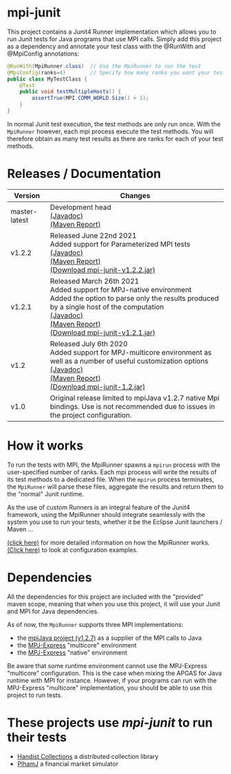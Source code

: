 # mpi-junit

This project contains a Junit4 Runner implementation which allows you to run
Junit tests for Java programs that use MPI calls. Simply add this project as a
dependency and annotate your test class with the @RunWith and @MpiConfig annotations:

```java
@RunWith(MpiRunner.class)  // Use the MpiRunner to run the test
@MpiConfig(ranks=4)        // Specify how many ranks you want your test to run with
public class MyTestClass {
	@Test
	public void testMultipleHosts() {
		assertTrue(MPI.COMM_WORLD.Size() > 1);
	}
}
```

In normal Junit test execution, the test methods are only run once. With the
`MpiRunner` however, each mpi process execute the test methods. You will therefore
obtain as many test results as there are ranks for each of your test methods.

# Releases / Documentation

|Version|Changes|
|-|-|
| master-latest | Development head<br>[(Javadoc)](master-latest/apidocs/index.html)<br>[(Maven Report)](master-latest/index.html) |
| v1.2.2 | Released June 22nd 2021<br>Added support for Parameterized MPI tests<br>[(Javadoc)](v1.2.2/apidocs/index.html)<br>[(Maven Report)](v1.2.2/index.html)<br>[(Download mpi-junit-v1.2.2.jar)](https://github.com/handist/mpi-junit/releases/download/v1.2.2/mpi-junit-v1.2.2.jar) |
| v1.2.1 | Released March 26th 2021<br>Added support for MPJ-native environment<br>Added the option to parse only the results produced by a single host of the computation<br>[(Javadoc)](v1.2.1/apidocs/index.html)<br>[(Maven Report)](v1.2.1/index.html)<br>[(Download mpi-junit-v1.2.1.jar)](https://github.com/handist/mpi-junit/releases/download/v1.2.1/mpi-junit-v1.2.1.jar) |
| v1.2 | Released July 6th 2020<br>Added support for MPJ-multicore environment as well as a number of useful customization options<br>[(Javadoc)](v1.2/apidocs/index.html)<br>[(Maven Report)](v1.2/index.html)<br>[(Download mpi-junit-1.2.jar)](https://github.com/handist/mpi-junit/releases/download/v1.2/mpi-junit-1.2.jar) |
| v1.0 | Original release limited to mpiJava v1.2.7 native Mpi bindings. Use is not recommended due to issues in the project configuration. |

# How it works

To run the tests with MPI, the MpiRunner spawns a `mpirun` process with the
user-specified number of ranks. Each mpi process will write the results of its
test methods to a dedicated file. When the `mpirun` process terminates, the
`MpiRunner` will parse these files, aggregate the results and return them to
the "normal" Junit runtime.

As the use of custom Runners is an integral feature of the Junit4 framework,
using the MpiRunner should integrate seamlessly with the system you use to run
your tests, whether it be the Eclipse Junit launchers / Maven ...

[(click here)](HowItWorks.md) for more detailed information on how the MpiRunner works.
[(Click here)](ConfiguringMpiRunner) to look at configuration examples. 

# Dependencies

All the dependencies for this project are included with the "provided" maven
scope, meaning that when you use this project, it will use your Junit and MPI
for Java dependencies.

As of now, the `MpiRunner` supports three MPI implementations:

+ the [mpiJava project (v1.2.7)](https://sourceforge.net/projects/mpijava/) as a
supplier of the MPI calls to Java
+ the [MPJ-Express](http://mpj-express.org/) "multicore" environment
+ the [MPJ-Express](http://mpj-express.org/) "native" environment

Be aware that some runtime environment cannot use the MPJ-Express "multicore" configuration.
This is the case when mixing the APGAS for Java runtime with MPI for instance.
However, if your programs can run with the MPJ-Express "multicore" implementation,
you should be able to use this project to run tests.

# These projects use *mpi-junit* to run their tests

+ [Handist Collections](https://handist.github.io/collections/) a distributed
collection library
+ [PlhamJ](https://github.com/plham/plhamJ) a financial market simulator
